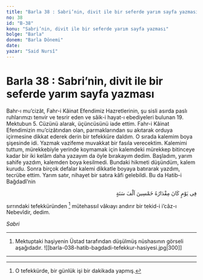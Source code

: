 ```yaml
---
title: "Barla 38 : Sabri’nin, divit ile bir seferde yarım sayfa yazması"
no: 38
id: "B-38"
konu: "Sabri’nin, divit ile bir seferde yarım sayfa yazması"
bolge: "Barla"
donem: "Barla Dönemi"
date: 
yazar: "Said Nursî"
---
```


# Barla 38 : Sabri’nin, divit ile bir seferde yarım sayfa yazması

Bahr-ı mu’cizât, Fahr-i Kâinat Efendimiz Hazretlerinin, şu sisli asırda paslı ruhlarımızı tenvir ve tesrir eden ve sâik-i hayat-ı ebediyeleri bulunan 19. Mektubun 5. Cüzünü alarak, üçüncüsünü iade ettim. Fahr-i Kâinat Efendimizin mu’cizâtından olan, parmaklarından su akıtarak orduya içirmesine dikkat ederek derin bir tefekküre daldım. O sırada kalemim boya şişesinde idi. Yazmak vazifeme muvakkat bir fasıla verecektim. Kalemimi tuttum, mürekkebiyle yerinde koymamak için kalemdeki mürekkep bitinceye kadar bir iki kelâm daha yazayım da öyle bırakayım dedim. Başladım, yarım sahife yazdım, kalemden boya kesilmedi. Bundaki hikmeti düşündüm, kalem kurudu. Sonra birçok defalar kalemi dikkatle boyaya batırarak yazdım, tecrübe ettim. Yarım satır, nihayet bir satıra kâfi gelebildi. Bu da Hatib-i Bağdadî’nin

<p class="arabic" dir="rtl" title="Meal: “Elli bin sene uzunluğunda olan bir günde..” [Meâric Sûresi, 70:4]"> فِى يَوْمٍ كَانَ مِقْدَارُهُ خَمْسِينَ اَلْفَ سَنَةٍ</p>

sırrındaki tefekküründen [^1] mütehassıl vâkıayı andırır bir tekid-i i’câz-ı Nebevîdir, dedim.

*Sabri*

***

1. Mektuptaki haşiyenin Üstad tarafından düşülmüş nüshasının görseli aşağıdadır.
![[barla-038-hatib-bagdadi-tefekkur-hasiyesi.jpg|300]]


***
[^1]: O tefekkürde, bir günlük işi bir dakikada yapmış.
